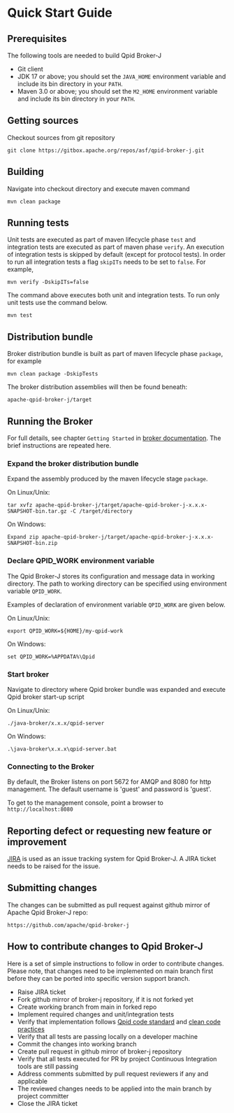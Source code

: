 # Quick Start Guide

## Prerequisites

The following tools are needed to build Qpid Broker-J

 * Git client
 * JDK 17 or above; you should set the `JAVA_HOME` environment variable and include its bin directory in your `PATH`.
 * Maven 3.0 or above; you should set the `M2_HOME` environment variable and include its bin directory in your `PATH`.

## Getting sources

Checkout sources from git repository

    git clone https://gitbox.apache.org/repos/asf/qpid-broker-j.git

## Building

Navigate into checkout directory and execute maven command

    mvn clean package

## Running tests

Unit tests are executed as part of maven lifecycle phase `test` and integration tests are executed as part of maven
phase `verify`. An execution of integration tests is skipped by default (except for protocol tests). In order to run
all integration tests a flag `skipITs` needs to be set to `false`. For example,

    mvn verify -DskipITs=false

The command above executes both unit and integration tests. To run only unit tests use the command below.

    mvn test

## Distribution bundle

Broker distribution bundle is built as part of maven lifecycle phase `package`, for example

    mvn clean package -DskipTests

The broker distribution assemblies will then be found beneath:

    apache-qpid-broker-j/target

## Running the Broker

For full details, see chapter `Getting Started` in [broker documentation](http://qpid.apache.org/components/broker-j/index.html).
The brief instructions are repeated here.

### Expand the broker distribution bundle

Expand the assembly produced by the maven lifecycle stage `package`.

On Linux/Unix:

    tar xvfz apache-qpid-broker-j/target/apache-qpid-broker-j-x.x.x-SNAPSHOT-bin.tar.gz -C /target/directory

On Windows:

    Expand zip apache-qpid-broker-j/target/apache-qpid-broker-j-x.x.x-SNAPSHOT-bin.zip


### Declare QPID_WORK environment variable

The Qpid Broker-J stores its configuration and message data in working directory. The path to working directory can be
specified using environment variable `QPID_WORK`.

Examples of declaration of environment variable `QPID_WORK` are given below.

On Linux/Unix:

    export QPID_WORK=${HOME}/my-qpid-work

On Windows:

    set QPID_WORK=%APPDATA%\Qpid

### Start broker

Navigate to directory where Qpid broker bundle was expanded and execute Qpid broker start-up script

On Linux/Unix:

    ./java-broker/x.x.x/qpid-server

On Windows:

    .\java-broker\x.x.x\qpid-server.bat

### Connecting to the Broker

By default, the Broker listens on port 5672 for AMQP and 8080 for http management.  The default username is 'guest'
and password is 'guest'.

To get to the management console, point a browser to `http://localhost:8080`

## Reporting defect or requesting new feature or improvement

[JIRA](https://issues.apache.org/jira/issues/?jql=project%20%3D%20QPID%20AND%20component%20%3D%20Broker-J%20order%20by%20created%20DESC)
is used as an issue tracking system for Qpid Broker-J. A JIRA ticket needs to be raised for the issue.

## Submitting changes

The changes can be submitted as pull request against github mirror of Apache Qpid Broker-J repo:

    https://github.com/apache/qpid-broker-j

## How to contribute changes to Qpid Broker-J

Here is a set of simple instructions to follow in order to contribute changes.
Please note, that changes need to be implemented on main branch first before they can be ported into specific version support branch.

* Raise JIRA ticket
* Fork github mirror of broker-j repository, if it is not forked yet
* Create working branch from main in forked repo
* Implement required changes and unit/integration tests
* Verify that implementation follows [Qpid code standard](code-guide.md) and [clean code practices](https://en.wikipedia.org/wiki/SOLID)
* Verify that all tests are passing locally on a developer machine
* Commit the changes into working branch
* Create pull request in github mirror of broker-j repository
* Verify that all tests executed for PR by project Continuous Integration tools are still passing
* Address comments submitted by pull request reviewers if any and applicable
* The reviewed changes needs to be applied into the main branch by project committer
* Close the JIRA ticket
